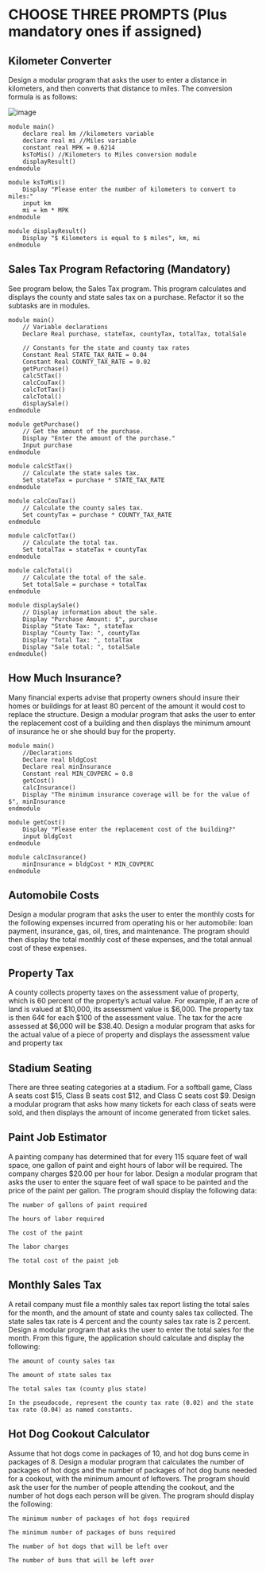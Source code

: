 # CHOOSE THREE PROMPTS (Plus mandatory ones if assigned)
## Kilometer Converter

Design a modular program that asks the user to enter a distance in kilometers, and then converts that distance to miles. The conversion formula is as follows:

![image](https://user-images.githubusercontent.com/47218880/67329523-99b2e300-f4e0-11e9-8a30-3f31fbd76ae1.png)

```
module main()
    declare real km //kilometers variable
    declare real mi //Miles variable
    constant real MPK = 0.6214
    ksToMis() //Kilometers to Miles conversion module
    displayResult()
endmodule

module ksToMis()
    Display "Please enter the number of kilometers to convert to miles:"
    input km
    mi = km * MPK
endmodule

module displayResult()
    Display "$ Kilometers is equal to $ miles", km, mi
endmodule
```

## Sales Tax Program Refactoring (Mandatory)

See program below,  the Sales Tax program. This program calculates and displays the county and state sales tax on a purchase. Refactor it so the subtasks are in modules.
```
module main()
    // Variable declarations
    Declare Real purchase, stateTax, countyTax, totalTax, totalSale

    // Constants for the state and county tax rates
    Constant Real STATE_TAX_RATE = 0.04
    Constant Real COUNTY_TAX_RATE = 0.02
    getPurchase()
    calcStTax()
    calcCouTax()
    calcTotTax()
    calcTotal()
    displaySale()
endmodule

module getPurchase()
    // Get the amount of the purchase.
    Display "Enter the amount of the purchase."
    Input purchase
endmodule

module calcStTax()
    // Calculate the state sales tax.
    Set stateTax = purchase * STATE_TAX_RATE
endmodule

module calcCouTax()
    // Calculate the county sales tax.
    Set countyTax = purchase * COUNTY_TAX_RATE
endmodule

module calcTotTax()
    // Calculate the total tax.
    Set totalTax = stateTax + countyTax
endmodule

module calcTotal()
    // Calculate the total of the sale.
    Set totalSale = purchase + totalTax
endmodule

module displaySale()
    // Display information about the sale.
    Display "Purchase Amount: $", purchase
    Display "State Tax: ", stateTax
    Display "County Tax: ", countyTax
    Display "Total Tax: ", totalTax
    Display "Sale total: ", totalSale
endmodule()
```
 



## How Much Insurance?

Many financial experts advise that property owners should insure their homes or buildings for at least 80 percent of the amount it would cost to replace the structure. Design a modular program that asks the user to enter the replacement cost of a building and then displays the minimum amount of insurance he or she should buy for the property.
```
module main()
    //Declarations
    Declare real bldgCost
    Declare real minInsurance
    Constant real MIN_COVPERC = 0.8
    getCost()
    calcInsurance()
    Display "The minimum insurance coverage will be for the value of $", minInsurance
endmodule

module getCost()
    Display "Please enter the replacement cost of the building?"
    input bldgCost
endmodule

module calcInsurance()
    minInsurance = bldgCost * MIN_COVPERC    
endmodule

```

## Automobile Costs

Design a modular program that asks the user to enter the monthly costs for the following expenses incurred from operating his or her automobile: loan payment, insurance, gas, oil, tires, and maintenance. The program should then display the total monthly cost of these expenses, and the total annual cost of these expenses.

## Property Tax

A county collects property taxes on the assessment value of property, which is 60 percent of the property’s actual value. For example, if an acre of land is valued at $10,000, its assessment value is $6,000. The property tax is then 64¢ for each $100 of the assessment value. The tax for the acre assessed at $6,000 will be $38.40. Design a modular program that asks for the actual value of a piece of property and displays the assessment value and property tax

## Stadium Seating

There are three seating categories at a stadium. For a softball game, Class A seats cost $15, Class B seats cost $12, and Class C seats cost $9. Design a modular program that asks how many tickets for each class of seats were sold, and then displays the amount of income generated from ticket sales.

## Paint Job Estimator

A painting company has determined that for every 115 square feet of wall space, one gallon of paint and eight hours of labor will be required. The company charges $20.00 per hour for labor. Design a modular program that asks the user to enter the square feet of wall space to be painted and the price of the paint per gallon. The program should display the following data:
```
The number of gallons of paint required

The hours of labor required

The cost of the paint

The labor charges

The total cost of the paint job
```
## Monthly Sales Tax

A retail company must file a monthly sales tax report listing the total sales for the month, and the amount of state and county sales tax collected. The state sales tax rate is 4 percent and the county sales tax rate is 2 percent. Design a modular program that asks the user to enter the total sales for the month. From this figure, the application should calculate and display the following:
```
The amount of county sales tax

The amount of state sales tax

The total sales tax (county plus state)

In the pseudocode, represent the county tax rate (0.02) and the state tax rate (0.04) as named constants.
```
## Hot Dog Cookout Calculator

Assume that hot dogs come in packages of 10, and hot dog buns come in packages of 8. Design a modular program that calculates the number of packages of hot dogs and the number of packages of hot dog buns needed for a cookout, with the minimum amount of leftovers. The program should ask the user for the number of people attending the cookout, and the number of hot dogs each person will be given. The program should display the following:
```
The minimum number of packages of hot dogs required

The minimum number of packages of buns required

The number of hot dogs that will be left over

The number of buns that will be left over
```